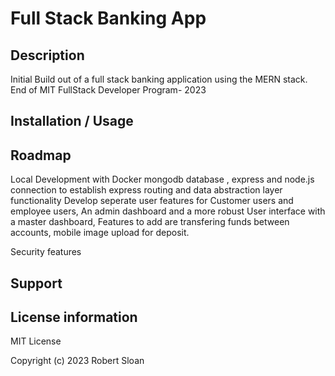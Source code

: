 # Full Stack Banking App

## Description
Initial Build out of a full stack banking application using the MERN stack. End of MIT FullStack Developer Program- 2023

## Installation / Usage

## Roadmap
Local Development with Docker mongodb database , express and node.js connection to establish express routing and data abstraction layer functionality
Develop seperate user features for Customer users and employee users, An admin dashboard and a more robust User interface with a master dashboard,
Features to add are transfering funds between accounts, mobile image upload for deposit. 

Security features 
## Support

## License information
MIT License

Copyright (c) 2023 Robert Sloan
